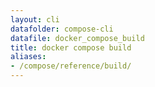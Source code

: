 ```yaml
---
layout: cli
datafolder: compose-cli
datafile: docker_compose_build
title: docker compose build
aliases:
- /compose/reference/build/
---
```

<!--
Sorry, but the contents of this page are automatically generated from
Docker's source code. If you want to suggest a change to the text that appears
here, you'll need to find the string by searching this repo:
https://github.com/docker/compose
-->
